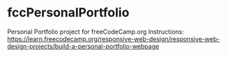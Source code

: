 # fccPersonalPortfolio
Personal Portfolio project for freeCodeCamp.org Instructions: https://learn.freecodecamp.org/responsive-web-design/responsive-web-design-projects/build-a-personal-portfolio-webpage

